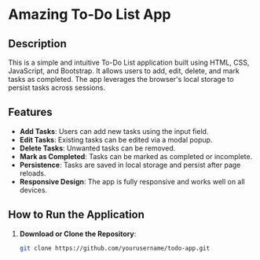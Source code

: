 # Amazing To-Do List App

## Description

This is a simple and intuitive To-Do List application built using HTML, CSS, JavaScript, and Bootstrap. It allows users to add, edit, delete, and mark tasks as completed. The app leverages the browser's local storage to persist tasks across sessions.

## Features

- **Add Tasks**: Users can add new tasks using the input field.
- **Edit Tasks**: Existing tasks can be edited via a modal popup.
- **Delete Tasks**: Unwanted tasks can be removed.
- **Mark as Completed**: Tasks can be marked as completed or incomplete.
- **Persistence**: Tasks are saved in local storage and persist after page reloads.
- **Responsive Design**: The app is fully responsive and works well on all devices.

## How to Run the Application

1. **Download or Clone the Repository**:

   ```bash
   git clone https://github.com/yourusername/todo-app.git
